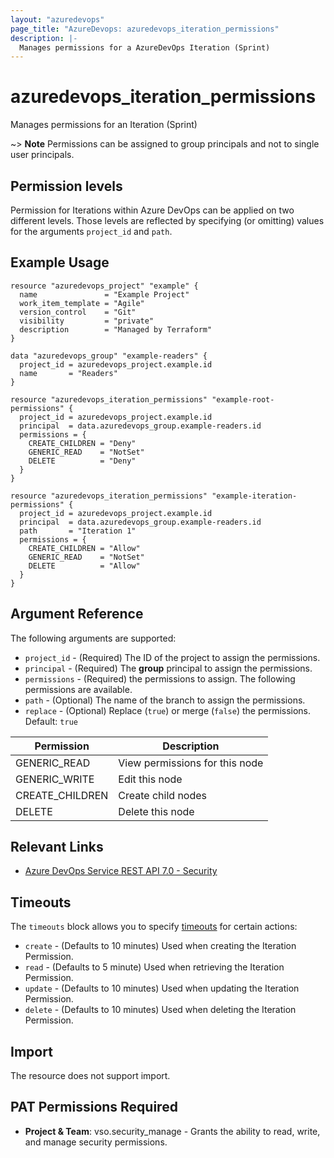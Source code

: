 ```yaml
---
layout: "azuredevops"
page_title: "AzureDevops: azuredevops_iteration_permissions"
description: |-
  Manages permissions for a AzureDevOps Iteration (Sprint)
---
```


# azuredevops_iteration_permissions

Manages permissions for an Iteration (Sprint)

~> **Note** Permissions can be assigned to group principals and not to single user principals.

## Permission levels

Permission for Iterations within Azure DevOps can be applied on two different levels.
Those levels are reflected by specifying (or omitting) values for the arguments `project_id` and `path`.

## Example Usage

```hcl
resource "azuredevops_project" "example" {
  name               = "Example Project"
  work_item_template = "Agile"
  version_control    = "Git"
  visibility         = "private"
  description        = "Managed by Terraform"
}

data "azuredevops_group" "example-readers" {
  project_id = azuredevops_project.example.id
  name       = "Readers"
}

resource "azuredevops_iteration_permissions" "example-root-permissions" {
  project_id = azuredevops_project.example.id
  principal  = data.azuredevops_group.example-readers.id
  permissions = {
    CREATE_CHILDREN = "Deny"
    GENERIC_READ    = "NotSet"
    DELETE          = "Deny"
  }
}

resource "azuredevops_iteration_permissions" "example-iteration-permissions" {
  project_id = azuredevops_project.example.id
  principal  = data.azuredevops_group.example-readers.id
  path       = "Iteration 1"
  permissions = {
    CREATE_CHILDREN = "Allow"
    GENERIC_READ    = "NotSet"
    DELETE          = "Allow"
  }
}
```

## Argument Reference

The following arguments are supported:

* `project_id` - (Required) The ID of the project to assign the permissions.
* `principal` - (Required) The **group** principal to assign the permissions.
* `permissions` - (Required) the permissions to assign. The following permissions are available.
* `path` - (Optional) The name of the branch to assign the permissions. 
* `replace` - (Optional) Replace (`true`) or merge (`false`) the permissions. Default: `true`

| Permission      | Description                    |
|-----------------|--------------------------------|
| GENERIC_READ    | View permissions for this node |
| GENERIC_WRITE   | Edit this node                 |
| CREATE_CHILDREN | Create child nodes             |
| DELETE          | Delete this node               |

## Relevant Links

* [Azure DevOps Service REST API 7.0 - Security](https://docs.microsoft.com/en-us/rest/api/azure/devops/security/?view=azure-devops-rest-7.0)

## Timeouts

The `timeouts` block allows you to specify [timeouts](https://developer.hashicorp.com/terraform/language/resources/syntax#operation-timeouts) for certain actions:

* `create` - (Defaults to 10 minutes) Used when creating the Iteration Permission.
* `read` - (Defaults to 5 minute) Used when retrieving the Iteration Permission.
* `update` - (Defaults to 10 minutes) Used when updating the Iteration Permission.
* `delete` - (Defaults to 10 minutes) Used when deleting the Iteration Permission.

## Import

The resource does not support import.

## PAT Permissions Required

- **Project & Team**: vso.security_manage - Grants the ability to read, write, and manage security permissions.
